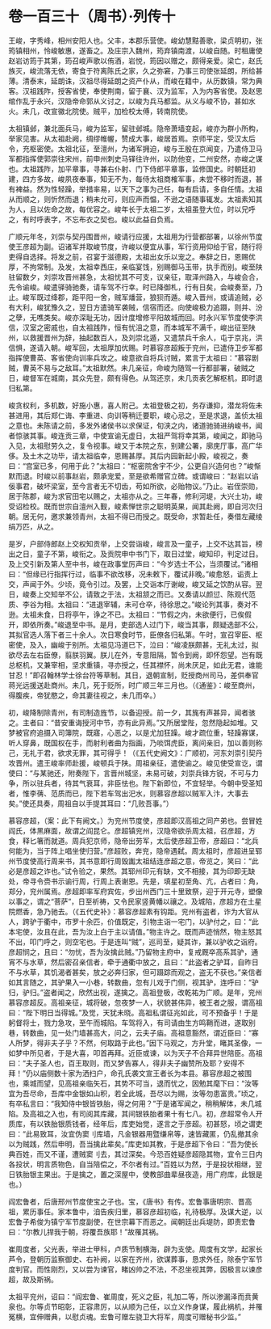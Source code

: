 # 卷一百三十（周书）·列传十

王峻，字秀峰，相州安阳人也。父丰，本郡乐营使。峻幼慧黠善歌，梁贞明初，张筠镇相州，怜峻敏惠，遂畜之。及庄宗入魏州，筠弃镇南渡，以峻自随。时租庸使赵岩访筠于其第，筠召峻声歌以侑酒，岩悦，筠因以赠之，颇得亲爱。梁亡，赵氏族灭，峻流落无依，寄食于符离陈氏之家，久之弥窘，乃事三司使张延朗，所给甚薄。清泰末，延朗诛，汉祖尽得延朗之资产仆从，而峻在籍中，从历数镇，常为典客。汉祖践阼，授客省使，奉使荆南，留于襄、汉为监军，入为内客省使。及赵思绾作乱于永兴，汉隐帝命郭从义讨之，以峻为兵马都监。从义与峻不协，甚如水火。未几，改宣徽北院使。贼平，加检校太傅，转南院使。

太祖镇邺，兼北面兵马，峻为监军，留驻邺城。隐帝萧墙变起，峻亦为群小所构，举家见害。从太祖赴阙，绸缪帷幄，赞成大事，峻居首焉。京师平定，受汉太后令，充枢密使。太祖北征，至澶州，为诸军拥迫，峻与王殷在京闻变，乃遣侍卫马军都指挥使郭崇往宋州，前申州刺史马铎往许州，以防他变，二州安然，亦峻之谋也。太祖践阼，加平章事，寻兼右仆射、门下侍郎平章事，监修国史。时朝廷初建，四方多故，峻夙夜奉事，知无不为，每侍太祖商榷军事，未尝不移时而退，甚有裨益。然为性轻躁，举措率易，以天下之事为己任，每有启请，多自任情。太祖从而顺之，则忻然而退；稍未允可，则应声而愠，不逊之语随事辄发。太祖素知其为人，且以佐命之故，每优容之。峻年长于太祖二岁，太祖虽登大位，时以兄呼之，有时呼表字，不忘布衣之契也。峻以此益自负焉。

广顺元年冬，刘崇与契丹围晋州，峻请行应援，太祖用为行营都部署，以徐州节度使王彦超为副。诏诸军并取峻节度，许峻以便宜从事，军行资用仰给于官，随行将吏得自选择。将发之前，召宴于滋德殿，太祖出女乐以宠之。奉辞之日，恩赐优厚，不拘常制。及发，太祖幸西庄，亲临宴饯，别赐御马玉带，执手而别。峻至陕驻留数夕，刘崇攻晋州甚急，太祖忧其不可支，议亲征，取泽州路入，与峻会合，先令谕峻。峻遣驿骑驰奏，请车驾不行幸。时已降御札，行有日矣，会峻奏至，乃止。峻军既过绛郡，距平阳一舍，贼军燔营，狼狈而遁。峻入晋州，或请追贼，必有大利，峻犹豫久之，翌日方遣骑军袭贼，信宿而还。向使峻极力追蹑，则并、汾之孽，无噍类矣。峻亦深耻无功，因计度增修平阳故城而回。时永兴军节度使李洪信，汉室之密戚也，自太祖践阼，恒有忧沮之意，而本城军不满千，峻出征至陕州，以救援晋州为辞，抽起数百人，及刘崇北遁，又遣禁兵千余人，屯于京兆，洪信惧，遂请入朝。峻军回，太祖厚加优赐。时慕容彦超叛于兖州，已遣侍卫步军都指挥使曹英、客省使向训率兵攻之。峻意欲自将兵讨贼，累言于太祖曰：“慕容剧贼，曹英不易与之敌耳。”太祖默然。未几亲征，命峻为随驾一行都部署，破贼之日，峻督军在城南，其众先登，颇有得色。从驾还京，未几贡表乞解枢机，即时退归私第。

峻贪权利，多机数，好施小惠，喜人附己。太祖登极之初，务存谦抑，潜龙将佐未甚进用，其后郑仁诲、李重进、向训等稍迁要职，峻心忌之，至是求退，盖侦太祖之意也。未陈请之前，多发外诸侯书以求保证，旬浃之内，诸道驰骑进纳峻书，闻者惊骇其事。峻连贡三章，中使宣谕无虚日，太祖严驾将幸其第，峻闻之，即驰马入见，太祖慰劳久之，复令视事。峻又于本院之东，别建公署，廓庑厅事，高广华侈。及土木之功毕，请太祖临幸，恩赐甚厚。其后内园新起小殿，峻视之，奏曰：“宫室已多，何用于此？”太祖曰：“枢密院舍宇不少，公更自兴造何也？”峻惭默而退。时峻以前事赵岩，颇承宠爱，至是欲希赠官立碑。或谓峻曰：“赵岩以谄佞事君，破坏梁室，至今言者无不切齿，苟如所欲，必贻物议。”乃止。岩侄崇勋，居于陈郡，峻为求官田宅以赐之，太祖亦从之。三年春，修利河堤，大兴土功，峻受诏检校。既而世宗自澶州入觐，峻素惮世宗之聪明英果，闻其赴阙，即自河次归朝。居无何，邀求兼领青州，太祖不得已而授之。既受命，求暂赴任，奏借左藏绫绢万匹，从之。

是岁，户部侍郎赵上交权知贡举，上交尝诣峻，峻言及一童子，上交不达其旨，榜出之日，童子不第，峻衔之。及贡院申中书门下，取日过堂，峻知印，判定过日。及上交引新及第人至中书，峻在政事堂厉声曰：“今岁选士不公，当须覆试。”诸相曰：“但缘已行指挥行过，临事不欲改移，况未敕下，覆试非晚。”峻愈怒，诟责上交，声闻于外。少顷，竟令引过。及罢，上交诣本厅谢峻，峻又延之饮酌从容。翌日，峻奏上交知举不公，请致之于法，太祖颔之而已。又奏请以颜愆、陈观代范质、李谷为相。太祖曰：“进退宰辅，未可仓卒，待徐思之。”峻论列其事，奏对不逊。太祖未食，日将亭午，诤之不已。太祖曰：“节假之内，未欲便行，已俟假开，即依所奏。”峻退至中书。是月，吏部选人过门下，峻当其事，颇疑选部不公，其拟官选人落下者三十余人。次日寒食时节，臣僚各归私第。午时，宣召宰臣、枢密使，及入，幽峻于别所。太祖见冯道已下，泣曰：“峻凌朕颇甚，无礼太过，拟欲尽去左右臣僚，翦朕羽翼。朕儿在外，专意阻隔，暂令到阙，即怀怨望。岂有既总枢机，又兼宰相，坚求重镇，寻亦授之，任其襟怀，尚未厌足，如此无君，谁能甘忍！”即召翰林学士徐台符等草制。其日，退朝宣制，贬授商州司马，差供奉官蒋光远援送赴商州。未几，死于贬所，时广顺三年三月也。（《通鉴》：峻至商州，得腹疾，帝犹愍之，命其妻往视之，未几而卒。）

初，峻降制除青州，有司制造旌节，以备迎授。前一夕，其旄有声甚异，闻者骇之。主者曰：“昔安重诲授河中节，亦有此异焉。”又所居堂陛，忽然隐起如堆。又梦被官府追摄入司簿院，既寤，心恶之，以是尤加狂躁。峻才疏位重，轻躁寡谋，听人穿鼻，既国权在手，而射利者曲为指画，乃啖饵虎臣，离间亲旧，加以善则称己，无礼于君，欲求无罪，其可得乎！（《五代史阙文》：广顺初，河东刘崇引契丹攻晋州。遣王峻率师赴援，峻顿兵于陕。周祖亲征，遣使谕之。峻见使受宣讫，谓使曰：“与某驰还，附奏陛下，言晋州城坚，未易可破，刘崇兵锋方锐，不可与力争，所以驻兵者，待其气衰耳，非臣怯也。陛下新即位，不宜轻举。今朝中受圣知者，惟李蒨、范质而已，陛下若车驾出汜水，则慕容彦超以贼军入汴，大事去矣。”使还具奏，周祖自以手提其耳曰：“几败吾事。”）

慕容彦超，（案：此下有阙文。）为兖州节度使，彦超即汉高祖之同产弟也。尝冒姓阎氏，体黑麻面，故谓之阎昆仑。彦超镇兖州，汉隐帝欲杀周太祖，召彦超，方食，释匕箸而就道。周兵犯京师，隐帝出劳军，太后使彦超卫帝，彦超曰：“北兵何能为，当于阵上唱坐使归营。”彦超败，奔兖，隐帝遇弑。周太祖时，彦超进呈郓州节度使高行周来书，其书意即行周毁讟太祖结连彦超之意，帝览之，笑曰：“此必是彦超之诈也。”试令验之，果然。其郓州印元有缺，文不相接，其为印即无缺处，帝寻令赍书示谕行周，行周上表谢恩。先是，填星初至角、亢，占者曰：角，郑分，兖州属焉。彦超即率军府宾佐，步出州西门三十里致祭，迎于开元寺，塑像以事之，谓之“菩萨”，日至祈祷，又令民家竖黄幡以禳之。及城陷，彦超方在土星院燃香，急乃驰去。（《五代史补》：慕容彦超素有钩距。兖州有盗者，诈为大官从人，跨驴于衢中，市罗十余匹，价值既定，引物主诣一宅门，以驴付之，曰：“此本宅使，汝且在此，吾为汝上白于主以请值。”物主许之。既而声迹悄然，物主怒其不出，叩门呼之，则空宅也。于是连叫“贼”，巡司至，疑其诈，兼以驴收之诣府。彦超悯之，且曰：“勿忧，吾为汝擒此贼。”乃留物主府中，复戒厩卒高系其驴，通宵不与水草，然后密召亲信者，牵于通衢中放之，且曰：“此盗者之驴耳，自昨日不与水草，其饥渴者甚矣，放之必奔归家，但可蹑踪而观之，盗无不获也。”亲信者如其言随之，其驴果入一小巷，转数曲，忽有儿戏于门侧，视其驴，连呼曰：“驴归，驴归。”盗者闻之，欣然出视，遂擒之。高祖登极，改乾祐为广顺。是年，兖州慕容彦超反。高祖亲征，城将破，忽夜梦一人，状貌甚伟异，被王者之服，谓高祖曰：“陛下明日当得城。”及觉，天犹未晓。高祖私谓征兆如此，可不预备乎！于是躬督将士，戮力急攻，至午而城陷。车驾将入，有司请由生方鸣鞘而进，遂取别巷，转数曲，见一处门墙甚高大，问之，云夫子庙。高祖意豁然，谓近臣曰：“寡人所梦，得非夫子乎？不然，何取路于此也。”因下马观之，方升堂，睹其圣像，一如梦中所见者，于是大喜，叩首再拜。近臣或谏，以为天子不合拜异世陪臣。高祖曰：“夫子圣人也，百王取则，而又梦告寡人，得非夫子幽赞所及耶？安得不拜！”仍以庙侧数十家为洒扫户，命孔氏袭文宣王者长为本县。慕容彦超之被围也，乘城而望，见高祖亲临矢石，其势不可当，退而忧之，因勉其麾下曰：“汝等宜为吾尽命，吾库中金银如山积，若全此城，吾尽以为赐，汝等勿患富贵。”顷之，有卒私言曰：“我知侍中银皆铁胎，得之何用？”于是诸军闻之，稍稍解体，未几城陷。及高祖之入也，有司阅其库藏，其间银铁胎者果十有七八。初，彦超常令人开质库，有以铁胎银质钱者，经年后，库吏始觉，遂言之于彦超。初甚怒，顷之谓吏曰：“此易致耳，汝宜伪窦刂库墙，凡金银器用暨缣帛等，速皆藏匿，仍乱撤其余以为贼践，然后申明，吾当擒此辈矣。”库吏如其教，于是彦超下令曰：“吾为使长典百姓，而又不谨，遭贼窦刂去，其过深矣。今恐百姓疑彦超隐其物，宜令三日内各投状，明言质物色，自当陪偿之，不尔者有过。”百姓以为然，于是投状相继，翌日铁胎银主果出。于是擒之，置之深屋中，使教部曲辈昼夜造，用广府库，此银是也。）

阎宏鲁者，后唐邢州节度使宝之子也。宝，《唐书》有传。宏鲁事唐明宗、晋高祖，累历事任。家本鲁中，洎告疾归里，慕容彦超初临，礼待极厚。及谋大逆，以宏鲁子希俊为镇宁军节度副使，在世宗幕下而恶之。闻朝廷出兵堤防，即责宏鲁曰：“尔教儿捍我于朝，将覆吾族耶！”故罹其祸。

崔周度者，父光表，举进士甲科，卢质节制横海，辟为支使。周度有文学，起家长芦令，登朝历监察御史、右补阙，以家在齐州，欲谋葬事，恳求外任，除泰宁军节度判官。而性刚烈，又以尝为谏官，睹凶帅之不法，不忍坐视其弊，因极言以谏彦超，故及斯祸。

太祖平兖州，诏曰：“阎宏鲁、崔周度，死义之臣，礼加二等，所以渗漏泽而贲黄泉也。尔等贞节昭彰，正容肃厉，以从顺为己任，以立义作身谋，履此祸机，并罹冤横，宜伸赠典，以慰贞魂。宏鲁可赠左骁卫大将军，周度可赠秘书少监。”
